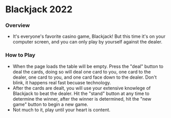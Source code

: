 

# Blackjack 2022

### Overview
- It's everyone's favorite casino game, Blackjack! But this time it's on your computer screen, and you can only play by yourself against the dealer.

### How to Play
- When the page loads the table will be empty. Press the "deal" button to deal the cards, doing so will deal one card to you, one card to the dealer, one card to you, and one card face down to the dealer. Don't blink, it happens real fast becuase technology. 
- After the cards are dealt, you will use your extensive knowlege of Blackjack to beat the dealer. Hit the "stand" button at any time to determine the winner, after the winner is determined, hit the "new game" button to begin a new game. 
- Not much to it, play until your heart is content.